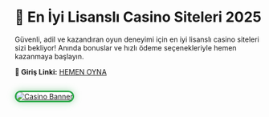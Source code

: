 <h1>🎲 En İyi Lisanslı Casino Siteleri 2025</h1>
<p>Güvenli, adil ve kazandıran oyun deneyimi için en iyi lisanslı casino siteleri sizi bekliyor! Anında bonuslar ve hızlı ödeme seçenekleriyle hemen kazanmaya başlayın.</p>

<p><strong>🎰 Giriş Linki:</strong> <a href="https://shortlinkapp.com/iuIOw" target="_blank">HEMEN OYNA</a></p>

<a href="https://shortlinkapp.com/iuIOw" title="Lisanslı Casino Siteleri" target="_blank">
   <img src="https://i.ibb.co/5K7Ks6w/zzzz3.gif" 
       alt="Casino Banner" 
       style="max-width:90%; border:3px solid #28a745; border-radius:15px; box-shadow:0 0 15px rgba(40, 167, 69, 0.4); margin:15px 0;">
</a>
